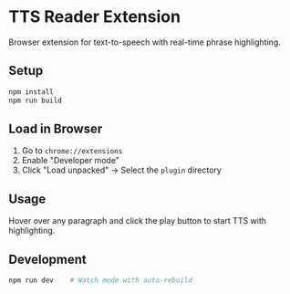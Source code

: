 # TTS Reader Extension

Browser extension for text-to-speech with real-time phrase highlighting.

## Setup

```bash
npm install
npm run build
```

## Load in Browser

1. Go to `chrome://extensions`
2. Enable "Developer mode"
3. Click "Load unpacked" → Select the `plugin` directory

## Usage

Hover over any paragraph and click the play button to start TTS with highlighting.

## Development

```bash
npm run dev    # Watch mode with auto-rebuild
```
